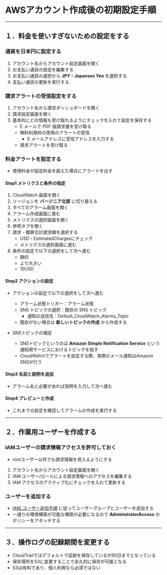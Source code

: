 # AWSアカウント作成後の初期設定手順

***

## １．料金を使いすぎないための設定をする

### 通貨を日本円に設定する

1. アカウント名からアカウント設定画面を開く
2. お支払い通貨の設定を編集する
3. お支払い通貨の選択から __JPY - Japanses Yen__ を選択する
4. 支払い通貨の更新を実行する

### 請求アラートの受信設定をする

1. アカウント名から請求ダッシュボードを開く
2. 請求設定画面を開く
3. 基本的にどの情報も受け取れるようにチェックを入れて設定を保存する
    * E メールで PDF 版請求書を受け取る
    * 無料利用枠の使用のアラートの受信
      * E メールアドレスに受信アドレスを入力する
    * 請求アラートを受け取る

### 料金アラートを設定する

* 使用料金が設定料金を超えた場合にアラートを出す

#### Step1 メトリクスと条件の指定

1. CloudWatch 画面を開く
2. リージョンを __バージニア北部__ に切り替える
3. すべてのアラーム画面を開く
4. アラーム作成画面に進む
5. メトリクスの選択画面を開く
6. 参照タブを開く
7. 請求 - 概算合計請求額を選択する
    * USD・EstimatedChargesにチェック
    * メトリクスの選択画面に進む
8. 条件の設定で以下の選択をして次へ進む
    * 静的
    * より大きい
    * 10USD

#### Step2 アクションの設定

* アクションの設定で以下の選択をして次へ進む
  * アラーム状態トリガー：アラーム状態
  * SNS トピックの選択：既存の SNS トピック
    * 通知の送信先：Default_CloudWatch_Alarms_Topic
  * 既存がない場合は __新しいトピックの作成__ から作成する

* SNSトピックの補足
  * SNSトピックというのは __Amazon Simple Notification Service__ という通知用サービスにおけるトピックを指す
  * CloudWatchでアラートを設定する際、実際のメール通知はAmazon SNSが行う

#### Step3 名前と説明を追加

* アラーム名と必要があれば説明を入力して次へ進む

#### Step4 プレビューと作成

* これまでの設定を確認してアラームの作成を実行する

***

## ２．作業用ユーザーを作成する

### IAMユーザーの請求情報アクセスを許可しておく

* rootユーザー以外でも請求情報を見えるようにする

1. アカウント名からアカウント設定画面を開く
2. IAM ユーザー/ロールによる請求情報へのアクセスを編集する
3. IAM アクセスのアクティブ化にチェックを入れて更新する

### ユーザーを追加する

* [IAM_ユーザー追加手順](https://github.com/junichitashiro/Technical-Notes/blob/master/Cloud/AWS/IAM_ユーザー追加手順.md) に従ってユーザーグループとユーザーを追加する
* 一通りの環境構築が可能な権限が必要になるので __AdministratorAccess__ のポリシーをアタッチする

***

## ３．操作ログの記録期間を変更する

* CloudTrailではデフォルトで証跡を保存しているが90日までとなっている
* 保存場所をS3に変更することで永久的に保存が可能となる
* S3は有料であり、個人利用なら必須ではない